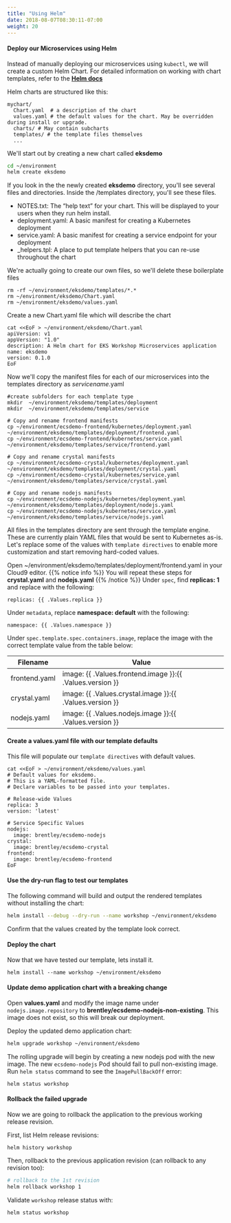 ```yaml
---
title: "Using Helm"
date: 2018-08-07T08:30:11-07:00
weight: 20
---
```

#### Deploy our Microservices using Helm

Instead of manually deploying our microservices using `kubectl`, we will create a custom Helm Chart. For detailed information on working with chart templates, refer to the [**Helm docs**](https://docs.helm.sh/chart_template_guide/)

Helm charts are structured like this:

```text
mychart/
  Chart.yaml  # a description of the chart
  values.yaml # the default values for the chart. May be overridden during install or upgrade.
  charts/ # May contain subcharts
  templates/ # the template files themselves
  ...
```

We'll start out by creating a new chart called **eksdemo**
```sh
cd ~/environment
helm create eksdemo
```

If you look in the the newly created **eksdemo** directory, you'll see several files and directories. Inside the /templates directory, you'll see these files.

* NOTES.txt: The “help text” for your chart. This will be displayed to your users when they run helm install.
* deployment.yaml: A basic manifest for creating a Kubernetes deployment
* service.yaml: A basic manifest for creating a service endpoint for your deployment
* _helpers.tpl: A place to put template helpers that you can re-use throughout the chart

We're actually going to create our own files, so we'll delete these boilerplate files
```
rm -rf ~/environment/eksdemo/templates/*.*
rm ~/environment/eksdemo/Chart.yaml
rm ~/environment/eksdemo/values.yaml
```
Create a new Chart.yaml file which will describe the chart
```
cat <<EoF > ~/environment/eksdemo/Chart.yaml
apiVersion: v1
appVersion: "1.0"
description: A Helm chart for EKS Workshop Microservices application
name: eksdemo
version: 0.1.0
EoF
```

Now we'll copy the manifest files for each of our microservices into the templates directory as *servicename*.yaml
```
#create subfolders for each template type
mkdir  ~/environment/eksdemo/templates/deployment
mkdir  ~/environment/eksdemo/templates/service

# Copy and rename frontend manifests
cp ~/environment/ecsdemo-frontend/kubernetes/deployment.yaml ~/environment/eksdemo/templates/deployment/frontend.yaml
cp ~/environment/ecsdemo-frontend/kubernetes/service.yaml ~/environment/eksdemo/templates/service/frontend.yaml

# Copy and rename crystal manifests
cp ~/environment/ecsdemo-crystal/kubernetes/deployment.yaml ~/environment/eksdemo/templates/deployment/crystal.yaml
cp ~/environment/ecsdemo-crystal/kubernetes/service.yaml ~/environment/eksdemo/templates/service/crystal.yaml

# Copy and rename nodejs manifests
cp ~/environment/ecsdemo-nodejs/kubernetes/deployment.yaml ~/environment/eksdemo/templates/deployment/nodejs.yaml
cp ~/environment/ecsdemo-nodejs/kubernetes/service.yaml ~/environment/eksdemo/templates/service/nodejs.yaml
```

All files in the templates directory are sent through the template engine. These are currently plain YAML files that would be sent to Kubernetes as-is. Let's replace some of the values with `template directives` to enable more customization and start removing hard-coded values.

Open ~/environment/eksdemo/templates/deployment/frontend.yaml in your Cloud9 editor.
{{% notice info %}}
You will repeat these steps for **crystal.yaml** and **nodejs.yaml**
{{% /notice %}}
Under `spec`, find **replicas: 1**  and replace with the following:
```
replicas: {{ .Values.replica }}
```
Under `metadata`, replace **namespace: default** with the following:
```
namespace: {{ .Values.namespace }}
```
Under `spec.template.spec.containers.image`, replace the image with the correct template value from the table below:

|Filename | Value |
|---|---|
|frontend.yaml|image: {{ .Values.frontend.image }}:{{ .Values.version }}|
|crystal.yaml|image: {{ .Values.crystal.image }}:{{ .Values.version }}|
|nodejs.yaml|image: {{ .Values.nodejs.image }}:{{ .Values.version }}|

#### Create a values.yaml file with our template defaults

This file will populate our `template directives` with default values. 
```
cat <<EoF > ~/environment/eksdemo/values.yaml
# Default values for eksdemo.
# This is a YAML-formatted file.
# Declare variables to be passed into your templates.

# Release-wide Values
replica: 3
version: 'latest'

# Service Specific Values
nodejs:
  image: brentley/ecsdemo-nodejs
crystal:
  image: brentley/ecsdemo-crystal
frontend:
  image: brentley/ecsdemo-frontend
EoF
```

#### Use the dry-run flag to test our templates
The following command will build and output the rendered templates without installing the chart:
```sh
helm install --debug --dry-run --name workshop ~/environment/eksdemo
```
Confirm that the values created by the template look correct.

#### Deploy the chart
Now that we have tested our template, lets install it. 
```
helm install --name workshop ~/environment/eksdemo
```
#### Update demo application chart with a breaking change

Open **values.yaml** and modify the image name under `nodejs.image.repository` to **brentley/ecsdemo-nodejs-non-existing**. This image does not exist, so this will break our deployment. 

Deploy the updated demo application chart:
```sh
helm upgrade workshop ~/environment/eksdemo
```

The rolling upgrade will begin by creating a new nodejs pod with the new image. The new `ecsdemo-nodejs` Pod should fail to pull non-existing image. Run `helm status` command to see the `ImagePullBackOff` error:

```
helm status workshop
```

#### Rollback the failed upgrade

Now we are going to rollback the application to the previous working release revision.

First, list Helm release revisions:

```
helm history workshop
```

Then, rollback to the previous application revision (can rollback to any revision too):

```sh
# rollback to the 1st revision
helm rollback workshop 1
```

Validate `workshop` release status with:

```
helm status workshop
```